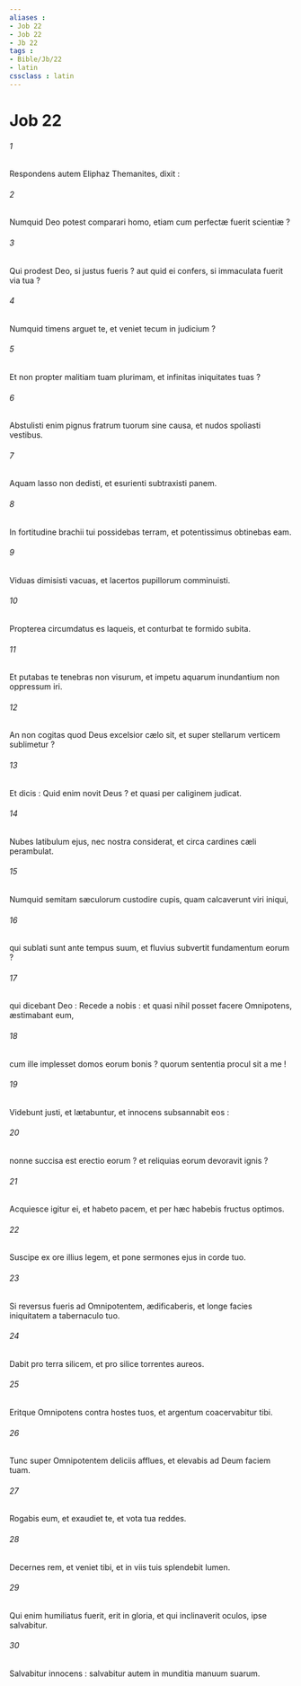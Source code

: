 ```yaml
---
aliases : 
- Job 22
- Job 22
- Jb 22
tags : 
- Bible/Jb/22
- latin
cssclass : latin
---
```


# Job 22

###### 1
Respondens autem Eliphaz Themanites, dixit :
###### 2
Numquid Deo potest comparari homo, etiam cum perfectæ fuerit scientiæ ?
###### 3
Qui prodest Deo, si justus fueris ? aut quid ei confers, si immaculata fuerit via tua ?
###### 4
Numquid timens arguet te, et veniet tecum in judicium ?
###### 5
Et non propter malitiam tuam plurimam, et infinitas iniquitates tuas ?
###### 6
Abstulisti enim pignus fratrum tuorum sine causa, et nudos spoliasti vestibus.
###### 7
Aquam lasso non dedisti, et esurienti subtraxisti panem.
###### 8
In fortitudine brachii tui possidebas terram, et potentissimus obtinebas eam.
###### 9
Viduas dimisisti vacuas, et lacertos pupillorum comminuisti.
###### 10
Propterea circumdatus es laqueis, et conturbat te formido subita.
###### 11
Et putabas te tenebras non visurum, et impetu aquarum inundantium non oppressum iri.
###### 12
An non cogitas quod Deus excelsior cælo sit, et super stellarum verticem sublimetur ?
###### 13
Et dicis : Quid enim novit Deus ? et quasi per caliginem judicat.
###### 14
Nubes latibulum ejus, nec nostra considerat, et circa cardines cæli perambulat.
###### 15
Numquid semitam sæculorum custodire cupis, quam calcaverunt viri iniqui,
###### 16
qui sublati sunt ante tempus suum, et fluvius subvertit fundamentum eorum ?
###### 17
qui dicebant Deo : Recede a nobis : et quasi nihil posset facere Omnipotens, æstimabant eum,
###### 18
cum ille implesset domos eorum bonis ? quorum sententia procul sit a me !
###### 19
Videbunt justi, et lætabuntur, et innocens subsannabit eos :
###### 20
nonne succisa est erectio eorum ? et reliquias eorum devoravit ignis ?
###### 21
Acquiesce igitur ei, et habeto pacem, et per hæc habebis fructus optimos.
###### 22
Suscipe ex ore illius legem, et pone sermones ejus in corde tuo.
###### 23
Si reversus fueris ad Omnipotentem, ædificaberis, et longe facies iniquitatem a tabernaculo tuo.
###### 24
Dabit pro terra silicem, et pro silice torrentes aureos.
###### 25
Eritque Omnipotens contra hostes tuos, et argentum coacervabitur tibi.
###### 26
Tunc super Omnipotentem deliciis afflues, et elevabis ad Deum faciem tuam.
###### 27
Rogabis eum, et exaudiet te, et vota tua reddes.
###### 28
Decernes rem, et veniet tibi, et in viis tuis splendebit lumen.
###### 29
Qui enim humiliatus fuerit, erit in gloria, et qui inclinaverit oculos, ipse salvabitur.
###### 30
Salvabitur innocens : salvabitur autem in munditia manuum suarum.
